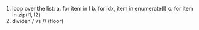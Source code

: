 1. loop over the list:
 a. for item in l
 b. for idx, item in enumerate(l)
 c. for item in zip(l1, l2)
2. dividen / vs // (floor)
